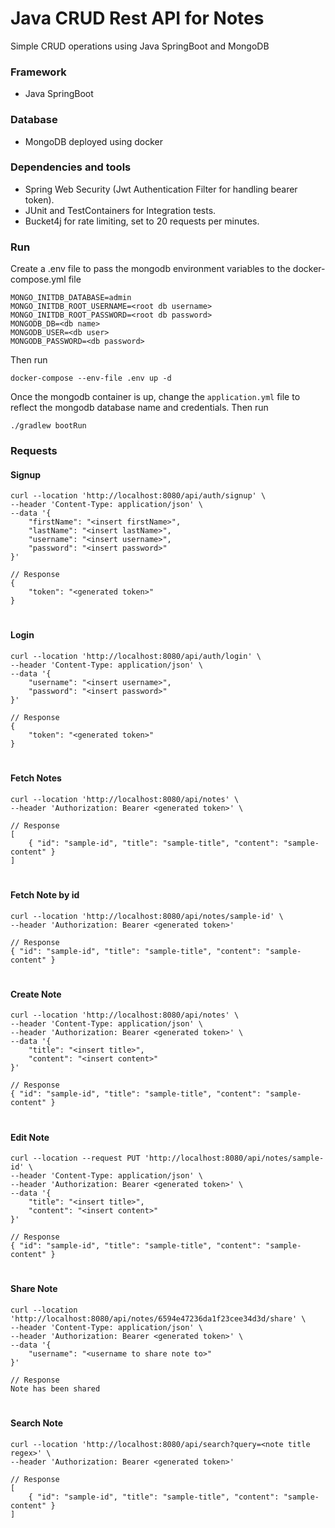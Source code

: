 # Java CRUD Rest API for Notes
Simple CRUD operations using Java SpringBoot and MongoDB 

### Framework
- Java SpringBoot

### Database
- MongoDB deployed using docker

### Dependencies and tools
- Spring Web Security  (Jwt Authentication Filter for handling bearer token).
- JUnit and TestContainers for Integration tests.
- Bucket4j for rate limiting, set to 20 requests per minutes.

### Run
Create a .env file to pass the mongodb environment variables to the docker-compose.yml file
```agsl
MONGO_INITDB_DATABASE=admin
MONGO_INITDB_ROOT_USERNAME=<root db username>
MONGO_INITDB_ROOT_PASSWORD=<root db password>
MONGODB_DB=<db name>
MONGODB_USER=<db user>
MONGODB_PASSWORD=<db password>
```
Then run
```agsl
docker-compose --env-file .env up -d
```
Once the mongodb container is up, change the `application.yml` file to reflect the mongodb database name and credentials. Then run

```agsl
./gradlew bootRun 
```

### Requests

#### Signup
```agsl
curl --location 'http://localhost:8080/api/auth/signup' \
--header 'Content-Type: application/json' \
--data '{
    "firstName": "<insert firstName>",
    "lastName": "<insert lastName>",
    "username": "<insert username>",
    "password": "<insert password>"
}'
```
```agsl
// Response
{
    "token": "<generated token>"
}
```
#
#### Login
```agsl
curl --location 'http://localhost:8080/api/auth/login' \
--header 'Content-Type: application/json' \
--data '{
    "username": "<insert username>",
    "password": "<insert password>"
}'
```
```agsl
// Response
{
    "token": "<generated token>"
}
```
#
#### Fetch Notes
```agsl
curl --location 'http://localhost:8080/api/notes' \
--header 'Authorization: Bearer <generated token>' \
```
```agsl
// Response
[
    { "id": "sample-id", "title": "sample-title", "content": "sample-content" }
]
```

#
#### Fetch Note by id
```agsl
curl --location 'http://localhost:8080/api/notes/sample-id' \
--header 'Authorization: Bearer <generated token>'
```
```agsl
// Response
{ "id": "sample-id", "title": "sample-title", "content": "sample-content" }
```

#
#### Create Note
```agsl
curl --location 'http://localhost:8080/api/notes' \
--header 'Content-Type: application/json' \
--header 'Authorization: Bearer <generated token>' \
--data '{
    "title": "<insert title>",
    "content": "<insert content>"
}'
```
```agsl
// Response
{ "id": "sample-id", "title": "sample-title", "content": "sample-content" }
```

#
#### Edit Note
```agsl
curl --location --request PUT 'http://localhost:8080/api/notes/sample-id' \
--header 'Content-Type: application/json' \
--header 'Authorization: Bearer <generated token>' \
--data '{
    "title": "<insert title>",
    "content": "<insert content>"
}'
```
```agsl
// Response
{ "id": "sample-id", "title": "sample-title", "content": "sample-content" }
```

#
#### Share Note
```agsl
curl --location 'http://localhost:8080/api/notes/6594e47236da1f23cee34d3d/share' \
--header 'Content-Type: application/json' \
--header 'Authorization: Bearer <generated token>' \
--data '{
    "username": "<username to share note to>"
}'
```
```agsl
// Response
Note has been shared
```

#
#### Search Note
```agsl
curl --location 'http://localhost:8080/api/search?query=<note title regex>' \
--header 'Authorization: Bearer <generated token>'
```
```agsl
// Response
[
    { "id": "sample-id", "title": "sample-title", "content": "sample-content" }
]
```
